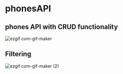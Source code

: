 # phonesAPI
## phones API with CRUD functionality
![ezgif com-gif-maker](https://user-images.githubusercontent.com/55555541/169656405-d9f36267-2d49-46e7-9789-b4f7b1ebd428.gif)

## Filtering
![ezgif com-gif-maker (2)](https://user-images.githubusercontent.com/55555541/169818612-b279aff9-1484-4c1c-92fc-f96377d2e3b5.gif)
